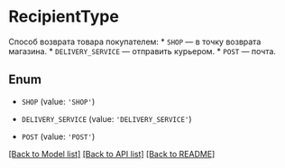 # RecipientType

Способ возврата товара покупателем:  * `SHOP` — в точку возврата магазина.  * `DELIVERY_SERVICE` — отправить курьером.  * `POST` — почта. 

## Enum

* `SHOP` (value: `'SHOP'`)

* `DELIVERY_SERVICE` (value: `'DELIVERY_SERVICE'`)

* `POST` (value: `'POST'`)

[[Back to Model list]](../README.md#documentation-for-models) [[Back to API list]](../README.md#documentation-for-api-endpoints) [[Back to README]](../README.md)


